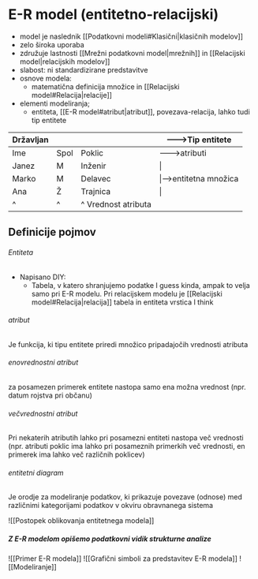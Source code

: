 # E-R model (entitetno-relacijski)
- model je naslednik [[Podatkovni modeli#Klasični|klasičnih modelov]]
- zelo široka uporaba
- združuje lastnosti [[Mrežni podatkovni model|mrežnih]] in [[Relacijski model|relacijskih modelov]]
- slabost: ni standardizirane predstavitve
- osnove modela:
	- matematična definicija množice in [[Relacijski model#Relacija|relacije]]
- elementi modeliranja;
	- entiteta, [[E-R model#atribut|atribut]], povezava-relacija, lahko tudi tip entitete


Državljan|||--->Tip entitete 
-|-|-|-
Ime|Spol|Poklic| --->atributi
Janez|M|Inženir|\|
Marko|M|Delavec|\|-->entitetna množica
Ana|Ž|Trajnica|\|
^|^|^ Vrednost atributa

## Definicije pojmov
###### Entiteta
- Napisano DIY:
	- Tabela, v katero shranjujemo podatke I guess kinda, ampak to velja samo pri E-R modelu. Pri relacijskem modelu je [[Relacijski model#Relacija|relacija]] tabela in entiteta vrstica I think
###### atribut
Je funkcija, ki tipu entitete priredi množico pripadajočih vrednosti atributa
###### enovrednostni atribut
za posamezen primerek entitete nastopa samo ena možna vrednost (npr. datum rojstva pri občanu)
###### večvrednostni atribut
Pri nekaterih atributih lahko pri posamezni entiteti nastopa več vrednosti (npr. atributi poklic ima lahko pri posameznih primerkih več vrednosti, en primerek ima lahko več različnih poklicev)
###### entitetni diagram
Je orodje za modeliranje podatkov, ki prikazuje povezave (odnose) med različnimi kategorijami podatkov v okviru obravnanega sistema

![[Postopek oblikovanja entitetnega modela]]

##### Z E-R modelom opišemo podatkovni vidik strukturne analize

![[Primer E-R modela]]
![[Grafični simboli za predstavitev E-R modela]]
![[Modeliranje]]